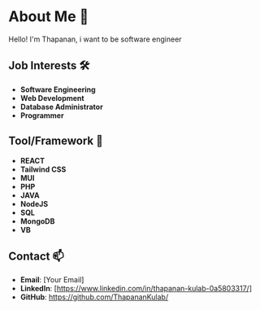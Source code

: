 # About Me 👋

Hello! I'm Thapanan, i want to be software engineer 

## Job Interests 🛠️
- **Software Engineering**
- **Web Development**
- **Database Administrator**
- **Programmer**

## Tool/Framework 🌟
- **REACT**
- **Tailwind CSS**
- **MUI**
- **PHP**
- **JAVA**
- **NodeJS**
- **SQL**
- **MongoDB**
- **VB**

## Contact 📫
- **Email**: [Your Email]
- **LinkedIn**: [https://www.linkedin.com/in/thapanan-kulab-0a5803317/]
- **GitHub**: https://github.com/ThapananKulab/

